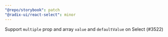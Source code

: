 ```yaml
---
"@repo/storybook": patch
"@radix-ui/react-select": minor
---
```


Support `multiple` prop and array `value` and `defaultValue` on Select (#3522)
